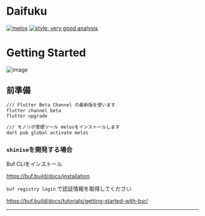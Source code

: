 # Daifuku

[![melos](https://img.shields.io/badge/maintained%20with-melos-f700ff.svg?style=flat-square)](https://github.com/invertase/melos)
[![style: very good analysis](https://img.shields.io/badge/style-very_good_analysis-B22C89.svg)](https://pub.dev/packages/very_good_analysis)

# Getting Started

![image](https://i.imgur.com/8aITGHr.png)

## 前準備


```bash
/// Flutter Beta Channel の最新版を使います
flutter channel beta
flutter upgrade

/// モノリポ管理ツール melosをインストールします
dart pub global activate melos

```

### `shinise`を開発する場合

Buf CLIをインストール

https://buf.build/docs/installation

`buf registry login` で認証情報を取得してください

https://buf.build/docs/tutorials/getting-started-with-bsr/

---

